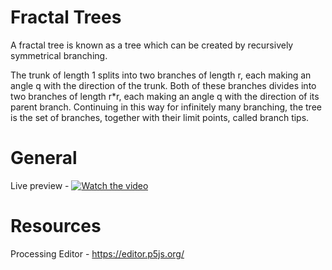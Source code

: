 # Fractal Trees
A fractal tree is known as a tree which can be created by recursively symmetrical branching.

The trunk of length 1 splits into two branches of length r, each making an angle q with the direction of the trunk. Both of these branches divides into two branches of length r*r, each making an angle q with the direction of its parent branch. Continuing in this way for infinitely many branching, the tree is the set of branches, together with their limit points, called branch tips.

# General
Live preview - [![Watch the video](https://github.com/Worm4047/Fractal-Trees/blob/master/processing.PNG)](https://vimeo.com/user107013531/review/381986169/a981c099a2)

# Resources
Processing Editor - https://editor.p5js.org/


